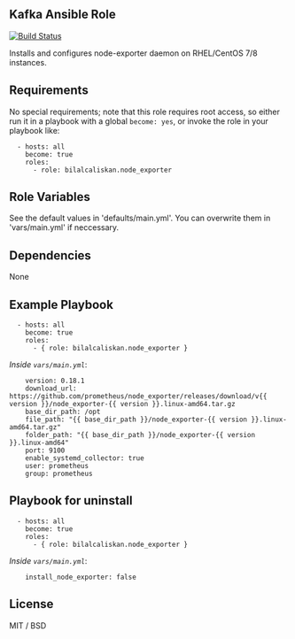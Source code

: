 ## Kafka Ansible Role

[![Build Status](https://travis-ci.org/bilalcaliskan/node-exporter-ansible-role.svg?branch=master)](https://travis-ci.org/bilalcaliskan/node-exporter-ansible-role)

Installs and configures node-exporter daemon on RHEL/CentOS 7/8 instances.

## Requirements

No special requirements; note that this role requires root access, so either run it in a playbook with a global `become: yes`, or invoke the role in your playbook like:

      - hosts: all
        become: true
        roles:
          - role: bilalcaliskan.node_exporter

## Role Variables

See the default values in 'defaults/main.yml'. You can overwrite them in 'vars/main.yml' if neccessary.

## Dependencies

None

## Example Playbook

      - hosts: all
        become: true
        roles:
          - { role: bilalcaliskan.node_exporter }

*Inside `vars/main.yml`*:

        version: 0.18.1
        download_url: https://github.com/prometheus/node_exporter/releases/download/v{{ version }}/node_exporter-{{ version }}.linux-amd64.tar.gz
        base_dir_path: /opt
        file_path: "{{ base_dir_path }}/node_exporter-{{ version }}.linux-amd64.tar.gz"
        folder_path: "{{ base_dir_path }}/node_exporter-{{ version }}.linux-amd64"
        port: 9100
        enable_systemd_collector: true
        user: prometheus
        group: prometheus

## Playbook for uninstall

      - hosts: all
        become: true
        roles:
          - { role: bilalcaliskan.node_exporter }

*Inside `vars/main.yml`*:

        install_node_exporter: false

## License

MIT / BSD
